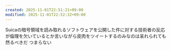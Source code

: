 ```yaml
---
created: 2025-11-01T22:51:21+09:00
modified: 2025-11-01T22:52:32+09:00
---
```


Suicaの暗号領域を読み取れるソフトウェアを公開した件に対する技術者の反応が倫理を欠いているとか言いながら皮肉をツイートするのみなのは呆れられても然るべきだ
つまらない

